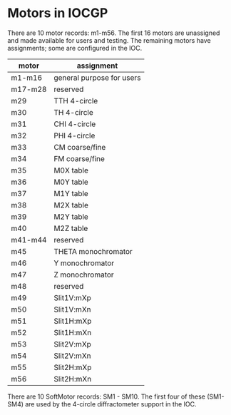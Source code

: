 # Motors in IOCGP

There are 10 motor records: m1-m56. The first 16 motors are unassigned and made
available for users and testing. The remaining motors have assignments; some are
configured in the IOC.

motor | assignment
--- | ---
m1-m16 | general purpose for users
m17-m28 | reserved
m29 | TTH 4-circle
m30 | TH 4-circle
m31 | CHI 4-circle
m32 | PHI 4-circle
m33 | CM coarse/fine
m34 | FM coarse/fine
m35 | M0X table
m36 | M0Y table
m37 | M1Y table
m38 | M2X table
m39 | M2Y table
m40 | M2Z table
m41-m44 | reserved
m45 | THETA monochromator
m46 | Y monochromator
m47 | Z monochromator
m48 | reserved
m49 | Slit1V:mXp
m50 | Slit1V:mXn
m51 | Slit1H:mXp
m52 | Slit1H:mXn
m53 | Slit2V:mXp
m54 | Slit2V:mXn
m55 | Slit2H:mXp
m56 | Slit2H:mXn

There are 10 SoftMotor records: SM1 - SM10.  The first four of these (SM1-SM4)
are used by the 4-circle diffractometer support in the IOC.
